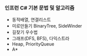 ### 인프런 C# 기본 문법 및 알고리즘

* 동적배열, 연결리스트
* 미로만들기 BinaryTree, SideWinder
* 길찾기 우수법
* 그래프(DFS, BFS), 다익스트라
* Heap, PriorityQueue
* A*